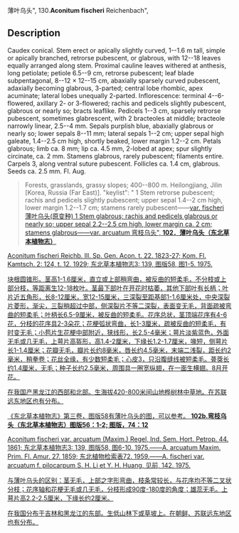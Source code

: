 薄叶乌头",
130.**Aconitum fischeri** Reichenbach",

## Description
Caudex conical. Stem erect or apically slightly curved, 1--1.6 m tall, simple or apically branched, retrorse pubescent, or glabrous, with 12--18 leaves equally arranged along stem. Proximal cauline leaves withered at anthesis, long petiolate; petiole 6.5--9 cm, retrorse pubescent; leaf blade subpentagonal, 8--12 × 12--15 cm, abaxially sparsely curved pubescent, adaxially becoming glabrous, 3-parted; central lobe rhombic, apex acuminate; lateral lobes unequally 2-parted. Inflorescence: terminal 4--6-flowered, axillary 2- or 3-flowered; rachis and pedicels slightly pubescent, glabrous or nearly so; bracts leaflike. Pedicels 1--3 cm, sparsely retrorse pubescent, sometimes glabrescent, with 2 bracteoles at middle; bracteole narrowly linear, 2.5--4 mm. Sepals purplish blue, abaxially glabrous or nearly so; lower sepals 8--11 mm; lateral sepals 1--2 cm; upper sepal high galeate, 1.4--2.5 cm high, shortly beaked, lower margin 1.2--2 cm. Petals glabrous; limb ca. 8 mm; lip ca. 4.5 mm, 2-lobed at apex; spur slightly circinate, ca. 2 mm. Stamens glabrous, rarely pubescent; filaments entire. Carpels 3, along ventral suture pubescent. Follicles ca. 1.4 cm, glabrous. Seeds ca. 2.5 mm. Fl. Aug.

> Forests, grasslands, grassy slopes; 400--800 m. Heilongjiang, Jilin [Korea, Russia (Far East)].
  "keylist": "
1 Stem retrorse pubescent; rachis and pedicels slightly pubescent; upper sepal 1.4--2 cm high, lower margin 1.2--1.7 cm; stamens rarely pubescent——<a href='/info/Aconitum fischeri var. fischeri?t=foc'>var. fischeri 薄叶乌头(原变种)
1 Stem glabrous; rachis and pedicels glabrous or nearly so; upper sepal 2.2--2.5 cm high, lower margin ca. 2 cm; stamens glabrous——<a href='/info/Aconitum fischeri var. arcuatum?t=foc'>var. arcuatum 弯枝乌头",
**102．薄叶乌头（东北草本植物志）**

Aconitum fischeri Reichb. Ill. Sp. Gen. Acon. t. 22. 1823-27; Kom. Fl. Kamtsch. 2: 124, t. 12. 1929; 东北草本植物志3: 139, 图版58, 图1-5. 1975.

块根圆锥形。茎高1-1.6厘米，直立或上部稍弯曲，被反曲的短柔毛，不分枝或上部分枝，等距离生12-18枚叶。茎最下部叶在开花时枯萎，其他下部叶有长柄；叶片近五角形，长8-12厘米，宽12-15厘米，三深裂至距基部1-1.6厘米处，中央深裂片菱形，渐尖，三裂稍超过中部，侧深裂片不等二深裂，表面变无毛，背面疏被弯曲的短柔毛；叶柄长6.5-9厘米，被反曲的短柔毛。花序总状，茎顶端花序有4-6花，分枝的花序具2-3朵花；花梗弧状弯曲，长1-3厘米，疏被反曲的短柔毛，有时变无毛；小苞片生花梗中部附近，狭线形，长2.5-4毫米；萼片淡紫蓝色，外面无毛或几无毛，上萼片高盔形，高1.4-2厘米，下缘长1.2-1.7厘米，喙短，侧萼片长1-1.4厘米；花瓣无毛，瓣片长约8毫米，唇长约4.5毫米，末端二浅裂，距长约2毫米，稍拳卷；花丝全缘，有少数短柔毛；心皮3，只沿腹缝线被短柔毛。蓇葖长约1.4厘米，无毛；种子长约2.5毫米，周围具一圈宽纵翅，在一面生横翅。8月开花。

在我国产黑龙江的西部和北部。生海拔420-800米间山地桦树林中草地。在苏联远东地区也有分布。

《东北草本植物志》第三卷，图版58有薄叶乌头的图，可以参考。
**102b.弯枝乌头（东北草本植物志）图版56：1-2; 图版，74：12**

Aconitum fischeri var. arcuatum (Maxim.) Regel, Ind. Sem. Hort. Petrop. 44. 1861; 东北草本植物志3: 139, 图版58, 图6-10. 1975.——A. arcuatum Maxim. Prim. Fl. Amur. 27. 1859; 东北植物检索表72. 1959.——A. fischeri var. arcuatum f. pilocarpum S. H. Li et Y. H. Huang, 见前, 142. 1975.

与薄叶乌头的区别：茎无毛，上部之字形弯曲，枝条常较长，与花序均不等二叉状分枝；花序轴和花梗无毛或几无毛，分枝形成90度-180度的角度；雄蕊无毛。上萼片高2.2-2.5厘米，下缘长约2厘米。

在我国分布于吉林和黑龙江的东部。生低山林下或草坡上。在朝鲜、苏联远东地区也有分布。

